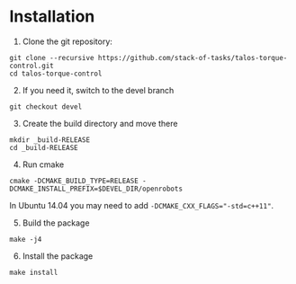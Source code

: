 # Installation

1. Clone the git repository:
```
git clone --recursive https://github.com/stack-of-tasks/talos-torque-control.git
cd talos-torque-control
```

2. If you need it, switch to the devel branch
```
git checkout devel
```

3. Create the build directory and move there
```
mkdir _build-RELEASE
cd _build-RELEASE
```

4. Run cmake
```
cmake -DCMAKE_BUILD_TYPE=RELEASE -DCMAKE_INSTALL_PREFIX=$DEVEL_DIR/openrobots
```
In Ubuntu 14.04 you may need to add `-DCMAKE_CXX_FLAGS="-std=c++11"`.

5. Build the package
```
make -j4
```

6. Install the package
```
make install
```

